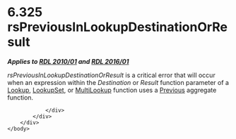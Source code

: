 <html dir="LTR" xmlns:mshelp="http://msdn.microsoft.com/mshelp" xmlns:ddue="http://ddue.schemas.microsoft.com/authoring/2003/5" xmlns:xlink="http://www.w3.org/1999/xlink" xmlns:tool="http://www.microsoft.com/tooltip">
    <head>
        <meta http-equiv="Content-Type" content="text/html; CHARSET=utf-8"></meta>
        <meta name="save" content="history"></meta>
        <title>6.325 rsPreviousInLookupDestinationOrResult</title>
        <xml>
            <mshelp:toctitle title="6.325 rsPreviousInLookupDestinationOrResult"></mshelp:toctitle>
            <mshelp:rltitle title="[MS-RDL]: rsPreviousInLookupDestinationOrResult"></mshelp:rltitle>
            <mshelp:keyword index="A" term="4eeb8dd9-185f-4e42-bf48-b8220aa1d3b9"></mshelp:keyword>
            <mshelp:attr name="DCSext.ContentType" value="open specification"></mshelp:attr>
            <mshelp:attr name="AssetID" value="4eeb8dd9-185f-4e42-bf48-b8220aa1d3b9"></mshelp:attr>
            <mshelp:attr name="TopicType" value="kbRef"></mshelp:attr>
            <mshelp:attr name="DCSext.Title" value="[MS-RDL]: rsPreviousInLookupDestinationOrResult" />
        </xml>
    </head>
    <body>
        <div id="header">
            <h1 class="heading">6.325 rsPreviousInLookupDestinationOrResult</h1>
        </div>
        <div id="mainSection">
            <div id="mainBody">
                <div id="allHistory" class="saveHistory"></div>
                <div id="sectionSection0" class="section" name="collapseableSection">
                    

<p><b><i>Applies to </i></b><a href="3428e690-a348-4ec7-8a6a-8efb42d2cdee.md"><b><i>RDL 2010/01</i></b></a><b><i>
and </i></b><a href="52ce3983-2bfc-4e72-9359-42aaf5fe4509.md"><b><i>RDL 2016/01</i></b></a></p>

<p><i>rsPreviousInLookupDestinationOrResult</i> is a critical
error that will occur when an expression within the <i>Destination</i> or <i>Result</i>
function parameter of a <a href="f7cfa0a3-695f-496c-ac72-e4f865e2803a.md">Lookup</a>,
<a href="def44c38-e9cc-449b-87fc-72a95ef1c8fb.md">LookupSet</a>, or <a href="5b2699f6-8b46-40d7-9a92-0d23132d3d08.md">MultiLookup</a> function uses
a <a href="3e1da2a1-547f-4b00-b88e-62847bea3419.md">Previous</a> aggregate
function.</p>


                </div>
            </div>
        </div>
    </body>
</html>